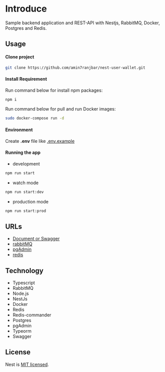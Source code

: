 # Introduce
Sample backend application and REST-API with Nestjs, RabbitMQ, Docker, Postgres and Redis.

## Usage

#### Clone project
```bash
git clone https://github.com/amin7ranjbar/nest-user-wallet.git
```

#### Install Requirement
Run command below for install npm packages:
```bash
npm i
```

Run command below for pull and run Docker images:
```bash
sudo docker-compose run -d
```

#### Environment
Create **.env** file like [.env.example](https://github.com/amin7ranjbar/nest-user-wallet.git/blob/main/.env.example)

#### Running the app
- development
```bash
npm run start

```
- watch mode
```bash
npm run start:dev

```
- production mode
```bash
npm run start:prod

```

## URLs
- [Document or Swagger](http://localhost:3000/api/)
- [rabbitMQ](http://localhost:15676/)
- [pgAdmin](http://localhost:8080/)
- [redis](http://localhost:8081/)

## Technology
- Typescript
- RabbitMQ
- Node.js
- NestJs
- Docker
- Redis
- Redis-commander
- Postgres
- pgAdmin
- Typeorm
- Swagger


## License

Nest is [MIT licensed](LICENSE).